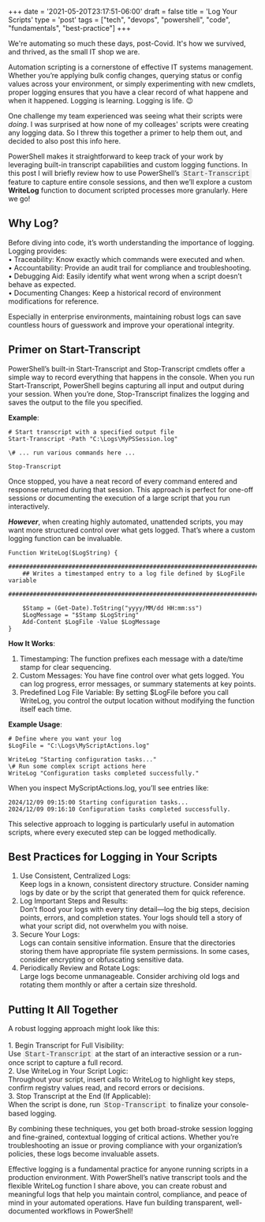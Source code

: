 +++
date = '2021-05-20T23:17:51-06:00'
draft = false
title = 'Log Your Scripts'
type = 'post'
tags = ["tech", "devops", "powershell", "code", "fundamentals", "best-practice"]
+++

<style>
/* Base style for code blocks */
.code-block {
    padding: 15px;                    /* Padding around the code */
    font-family: 'Courier New', Courier, monospace; /* Monospace font */
    white-space: pre-wrap;            /* Preserve whitespace and wrap lines */
    border-radius: 5px;               /* Rounded corners */
    overflow-x: auto;                 /* Horizontal scroll if needed */
    margin: 20px 0;                   /* Vertical spacing */
    /* Default colors (light mode) */
    background-color: #f5f5f5;        /* Light gray background */
    border: 1px solid #ddd;           /* Light border */
    color: #333;                      /* Dark text for readability */
}

/* Style for inline monospace text */
.mono {
    font-family: 'Courier New', Courier, monospace; /* Monospace font */
    background-color: #f0f0f0;        /* Light background to highlight */
    padding: 2px 4px;                  /* Padding around text */
    border-radius: 3px;                /* Rounded corners */
}

/* Dark mode overrides for code blocks */
@media (prefers-color-scheme: dark) {
    .code-block {
        background-color: #2d2d2d;    /* Dark background */
        border: 1px solid #555;        /* Darker border */
        color: #f8f8f2;                /* Light text for readability */
    }

    .mono {
        background-color: #3c3c3c;     /* Darker background for inline code */
        color: #f8f8f2;                /* Light text */
    }
}

/* Optional: Light mode overrides (for explicitness) */
@media (prefers-color-scheme: light) {
    .code-block {
        background-color: #f5f5f5;     /* Light gray background */
        border: 1px solid #ddd;        /* Light border */
        color: #333;                   /* Dark text */
    }

    .mono {
        background-color: #f0f0f0;     /* Light background */
        color: #333;                   /* Dark text */
    }
}
</style>

We're automating so much these days, post-Covid.  It's how we survived, and thrived, as the small IT shop we are. <br />

Automation scripting is a cornerstone of effective IT systems management. Whether you’re applying bulk config changes, querying status or config values across your environment, or simply experimenting with new cmdlets, proper logging ensures that you have a clear record of what happene and when it happened.  Logging is learning.  Logging is life. 😉 <br />

One challenge my team experienced was seeing what their scripts were <i>doing</i>. I was surprised at how none of my colleages' scripts were creating any logging data.  So I threw this together a primer to help them out, and decided to also post this info here. <br />

PowerShell makes it straightforward to keep track of your work by leveraging built-in transcript capabilities and custom logging functions. In this post I will briefly review how to use PowerShell’s <span class="mono">Start-Transcript</span> feature to capture entire console sessions, and then we’ll explore a custom <b>WriteLog</b> function to document scripted processes more granularly. Here we go!<br />

## Why Log?

Before diving into code, it’s worth understanding the importance of logging. Logging provides:<br />
	•	Traceability: Know exactly which commands were executed and when.<br />
	•	Accountability: Provide an audit trail for compliance and troubleshooting.<br />
	•	Debugging Aid: Easily identify what went wrong when a script doesn’t behave as expected.<br />
	•	Documenting Changes: Keep a historical record of environment modifications for reference. <br />

Especially in enterprise environments, maintaining robust logs can save countless hours of guesswork and improve your operational integrity.

## Primer on Start-Transcript

PowerShell’s built-in Start-Transcript and Stop-Transcript cmdlets offer a simple way to record everything that happens in the console. When you run Start-Transcript, PowerShell begins capturing all input and output during your session. When you’re done, Stop-Transcript finalizes the logging and saves the output to the file you specified.<br />

<b>Example</b>: <br />

~~~
# Start transcript with a specified output file
Start-Transcript -Path "C:\Logs\MyPSSession.log"

\# ... run various commands here ...

Stop-Transcript
~~~

Once stopped, you have a neat record of every command entered and response returned during that session. This approach is perfect for one-off sessions or documenting the execution of a large script that you run interactively. <br />

___However___, when creating highly automated, unattended scripts, you may want more structured control over what gets logged. That’s where a custom logging function can be invaluable.<br />

~~~
Function WriteLog($LogString) {
    ##########################################################################
    ## Writes a timestamped entry to a log file defined by $LogFile variable
    ##########################################################################

    $Stamp = (Get-Date).ToString("yyyy/MM/dd HH:mm:ss")
    $LogMessage = "$Stamp $LogString"
    Add-Content $LogFile -Value $LogMessage
}
~~~

**How It Works**: <br />

1.  Timestamping: The function prefixes each message with a date/time stamp for clear sequencing.<br />
2.  Custom Messages: You have fine control over what gets logged. You can log progress, error messages, or summary statements at key points.<br />
3.  Predefined Log File Variable: By setting $LogFile before you call WriteLog, you control the output location without modifying the function itself each time.

**Example Usage**: <br />

~~~
# Define where you want your log
$LogFile = "C:\Logs\MyScriptActions.log"

WriteLog "Starting configuration tasks..."
\# Run some complex script actions here
WriteLog "Configuration tasks completed successfully."
~~~

When you inspect MyScriptActions.log, you’ll see entries like: <br />

~~~
2024/12/09 09:15:00 Starting configuration tasks...
2024/12/09 09:16:10 Configuration tasks completed successfully. 
~~~

This selective approach to logging is particularly useful in automation scripts, where every executed step can be logged methodically. <br />

## Best Practices for Logging in Your Scripts

1. Use Consistent, Centralized Logs:<br />
Keep logs in a known, consistent directory structure. Consider naming logs by date or by the script that generated them for quick reference.<br />
2. Log Important Steps and Results:<br />
Don’t flood your logs with every tiny detail—log the big steps, decision points, errors, and completion states. Your logs should tell a story of what your script did, not overwhelm you with noise.<br />
3. Secure Your Logs:<br />
Logs can contain sensitive information. Ensure that the directories storing them have appropriate file system permissions. In some cases, consider encrypting or obfuscating sensitive data.<br />
4. Periodically Review and Rotate Logs:<br />
Large logs become unmanageable. Consider archiving old logs and rotating them monthly or after a certain size threshold.<br />

## Putting It All Together

A robust logging approach might look like this:<br /><br />
	1.	Begin Transcript for Full Visibility:<br />
Use <span class="mono">Start-Transcript</span> at the start of an interactive session or a run-once script to capture a full record.<br />
	2.	Use WriteLog in Your Script Logic:<br />
Throughout your script, insert calls to WriteLog to highlight key steps, confirm registry values read, and record errors or decisions.<br />
	3.	Stop Transcript at the End (If Applicable):<br />
When the script is done, run <span class="mono">Stop-Transcript</span> to finalize your console-based logging.<br />

By combining these techniques, you get both broad-stroke session logging and fine-grained, contextual logging of critical actions. Whether you’re troubleshooting an issue or proving compliance with your organization’s policies, these logs become invaluable assets.<br />

Effective logging is a fundamental practice for anyone running scripts in a production environment. With PowerShell’s native transcript tools and the flexible WriteLog function I share above, you can create robust and meaningful logs that help you maintain control, compliance, and peace of mind in your automated operations. Have fun building transparent, well-documented workflows in PowerShell!